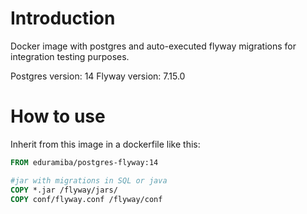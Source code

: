 # Introduction

Docker image with postgres and auto-executed flyway migrations for integration testing purposes.

Postgres version: 14
Flyway version: 7.15.0

# How to use

Inherit from this image in a dockerfile like this:

```Dockerfile
FROM eduramiba/postgres-flyway:14

#jar with migrations in SQL or java
COPY *.jar /flyway/jars/
COPY conf/flyway.conf /flyway/conf
```
